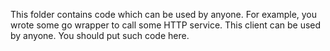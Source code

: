 This folder contains code which can be used by anyone. For example, you wrote some go wrapper to call some HTTP service.
This client can be used by anyone. You should put such code here.

